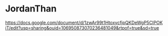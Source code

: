 # JordanThan
https://docs.google.com/document/d/1zwAr99t1HtoxycfjpQKDeWgP5CIPOKiT/edit?usp=sharing&ouid=106950873070236481049&rtpof=true&sd=true
